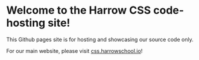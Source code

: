 # Welcome to the Harrow CSS code-hosting site!

This Github pages site is for hosting and showcasing our source code only.

For our main website, please visit [css.harrowschool.io](https://css.harrowschool.io/)!
